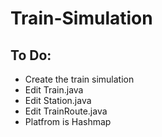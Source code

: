 # Train-Simulation

## To Do:
- Create the train simulation
- Edit Train.java
- Edit Station.java
- Edit TrainRoute.java
- Platfrom is Hashmap
